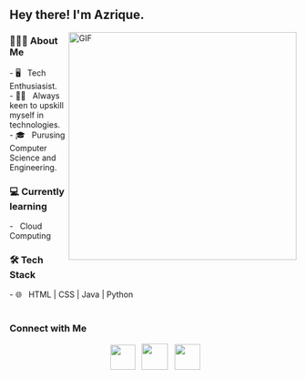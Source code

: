 <h2> Hey there! I'm Azrique. </h2>
<img align="right" alt="GIF" src="https://c.tenor.com/NOYF3f82b_gAAAAC/programmer.gif" width="400"/>
<h3> 👨🏻‍💻 About Me </h3>
- 🖥️ &nbsp; Tech Enthusiasist.<br>
- 🙋‍♂️ &nbsp; Always keen to upskill myself in technologies.<br>
- 🎓 &nbsp; Purusing Computer Science and Engineering.<br>
 <h3> 💻 Currently learning </h3>
- &nbsp; Cloud Computing 
  <h3>🛠 Tech Stack</h3>
- 🌐 &nbsp; HTML | CSS | Java | Python

<br>
</br>
<h3>  Connect with Me </h3>
<p align="center">  
&nbsp; <a href="https://www.instagram.com/azrique_0607/" target="_blank" rel="noopener noreferrer"><img src="https://cdn-icons.flaticon.com/png/512/3955/premium/3955024.png?token=exp=1635235571~hmac=2a3d7c51ea5fc1d63358846d7542c821" width="44" /></a> 
&nbsp; <a href="mailto:azriquethegame@gmail.com" target="_blank" rel="noopener noreferrer"><img src="https://cdn-icons-png.flaticon.com/512/270/270021.png"  width="46" /></a>
&nbsp; <a href="https://www.linkedin.com/in/azrique-aurab-605a60189/" target="_blank" rel="noopener noreferrer"><img src="https://cdn-icons.flaticon.com/png/512/1377/premium/1377213.png?token=exp=1635236139~hmac=dd5a9f53c216b75b9002f32575561b25" width="45" /></a>
</p>
